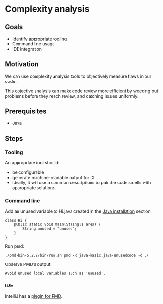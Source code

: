 # Complexity analysis

## Goals

* Identify appropriate tooling
* Command line usage
* IDE integration

## Motivation

We can use complexity analysis tools to objectively measure flaws in our code.

This objective analysis can make code review more efficient by weeding out problems before they reach review, and catching issues uniformly.

## Prerequisites

* Java

## Steps

### Tooling

An appropriate tool should:
* be configurable
* generate machine-readable output for CI
* ideally, it will use a common descriptions to pair the code smells with appropriate solutions.

### Command line

Add an unused variable to Hi.java created in the [Java installation](tools/java_installation.md) section

```
class Hi {
    public static void main(String[] args) {
        String unused = "unused";
    }
}
```

Run pmd:

```
./pmd-bin-5.2.2/bin/run.sh pmd -R java-basic,java-unusedcode -d ./
```

Observe PMD’s output:

```
Avoid unused local variables such as 'unused'.
```

### IDE

IntelliJ has a [plugin for PMD](http://pmd.sourceforge.net/pmd-4.3.0/integrations.html#idea).

